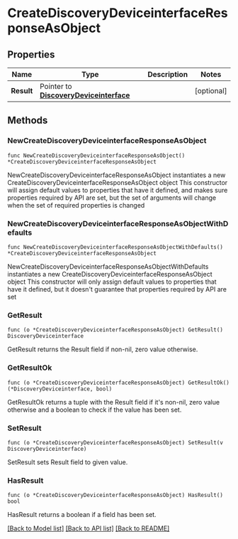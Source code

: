 # CreateDiscoveryDeviceinterfaceResponseAsObject

## Properties

Name | Type | Description | Notes
------------ | ------------- | ------------- | -------------
**Result** | Pointer to [**DiscoveryDeviceinterface**](DiscoveryDeviceinterface.md) |  | [optional] 

## Methods

### NewCreateDiscoveryDeviceinterfaceResponseAsObject

`func NewCreateDiscoveryDeviceinterfaceResponseAsObject() *CreateDiscoveryDeviceinterfaceResponseAsObject`

NewCreateDiscoveryDeviceinterfaceResponseAsObject instantiates a new CreateDiscoveryDeviceinterfaceResponseAsObject object
This constructor will assign default values to properties that have it defined,
and makes sure properties required by API are set, but the set of arguments
will change when the set of required properties is changed

### NewCreateDiscoveryDeviceinterfaceResponseAsObjectWithDefaults

`func NewCreateDiscoveryDeviceinterfaceResponseAsObjectWithDefaults() *CreateDiscoveryDeviceinterfaceResponseAsObject`

NewCreateDiscoveryDeviceinterfaceResponseAsObjectWithDefaults instantiates a new CreateDiscoveryDeviceinterfaceResponseAsObject object
This constructor will only assign default values to properties that have it defined,
but it doesn't guarantee that properties required by API are set

### GetResult

`func (o *CreateDiscoveryDeviceinterfaceResponseAsObject) GetResult() DiscoveryDeviceinterface`

GetResult returns the Result field if non-nil, zero value otherwise.

### GetResultOk

`func (o *CreateDiscoveryDeviceinterfaceResponseAsObject) GetResultOk() (*DiscoveryDeviceinterface, bool)`

GetResultOk returns a tuple with the Result field if it's non-nil, zero value otherwise
and a boolean to check if the value has been set.

### SetResult

`func (o *CreateDiscoveryDeviceinterfaceResponseAsObject) SetResult(v DiscoveryDeviceinterface)`

SetResult sets Result field to given value.

### HasResult

`func (o *CreateDiscoveryDeviceinterfaceResponseAsObject) HasResult() bool`

HasResult returns a boolean if a field has been set.


[[Back to Model list]](../README.md#documentation-for-models) [[Back to API list]](../README.md#documentation-for-api-endpoints) [[Back to README]](../README.md)


